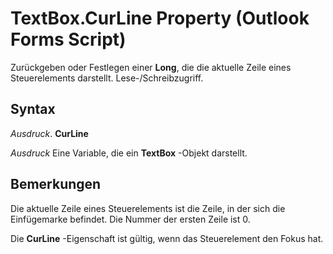 
# TextBox.CurLine Property (Outlook Forms Script)

Zurückgeben oder Festlegen einer  **Long**, die die aktuelle Zeile eines Steuerelements darstellt. Lese-/Schreibzugriff.


## Syntax

 _Ausdruck_. **CurLine**

 _Ausdruck_ Eine Variable, die ein **TextBox** -Objekt darstellt.


## Bemerkungen

Die aktuelle Zeile eines Steuerelements ist die Zeile, in der sich die Einfügemarke befindet. Die Nummer der ersten Zeile ist 0.

Die  **CurLine** -Eigenschaft ist gültig, wenn das Steuerelement den Fokus hat.

